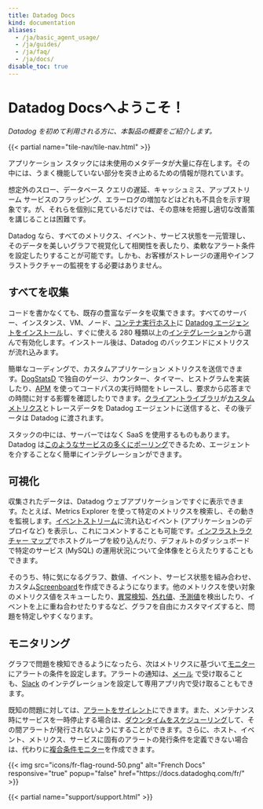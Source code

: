 ```yaml
---
title: Datadog Docs
kind: documentation
aliases:
  - /ja/basic_agent_usage/
  - /ja/guides/
  - /ja/faq/
  - /ja/docs/
disable_toc: true
---
```

# Datadog Docsへようこそ！

*Datadog を初めて利用される方に、本製品の概要をご紹介します。*

{{< partial name="tile-nav/tile-nav.html" >}}

アプリケーション スタックには未使用のメタデータが大量に存在します。その中には、うまく機能していない部分を突き止めるための情報が隠れています。

想定外のスロー、データベース クエリの遅延、キャッシュミス、アップストリーム サービスのフラッピング、エラーログの増加などはどれも不具合を示す現象です。が、それらを個別に見ているだけでは、その意味を把握し適切な改善策を講じることは困難です。

Datadog なら、すべてのメトリクス、イベント、サービス状態を一元管理し、そのデータを美しいグラフで視覚化して相関性を表したり、柔軟なアラート条件を設定したりすることが可能です。しかも、お客様がストレージの運用やインフラストラクチャーの監視をする必要はありません。

## すべてを収集

コードを書かなくても、既存の豊富なデータを収集できます。すべてのサーバー、インスタンス、VM、ノード、[コンテナ実行ホスト][1]に [Datadog エージェントをインストール][2]し、すぐに使える 280 種類以上の[インテグレーション][3]から選んで有効化します。インストール後は、Datadog のバックエンドにメトリクスが流れ込みます。

簡単なコーディングで、カスタムアプリケーション メトリクスを送信できます。[DogStatsD][4] で独自のゲージ、カウンター、タイマー、ヒストグラムを実装したり、[APM][5] を使ってコードパスの実行時間をトレースし、要求から応答までの時間に対する影響を確認したりできます。[クライアントライブラリ][6]が[カスタムメトリクス][7]とトレースデータを Datadog エージェントに送信すると、その後データは Datadog に渡されます。

スタックの中には、サーバーではなく SaaS を使用するものもあります。Datadog は[このようなサービスの多くにポーリング][8]できるため、エージェントを介することなく簡単にインテグレーションができます。

## 可視化

収集されたデータは、Datadog ウェブアプリケーションですぐに表示できます。たとえば、Metrics Explorer を使って特定のメトリクスを検索し、その動きを監視します。[イベントストリーム][9]に流れ込むイベント (アプリケーションのデプロイなど) を表示し、これにコメントすることも可能です。[インフラストラクチャー マップ][10]でホストグループを絞り込んだり、デフォルトのダッシュボードで特定のサービス (MySQL) の運用状況について全体像をとらえたりすることもできます。

そのうち、特に気になるグラフ、数値、イベント、サービス状態を組み合わせ、カスタム[Screenboard][11]を作成できるようになります。他のメトリクスを使い対象のメトリクス値をスキューしたり、[異常検知][12]、[外れ値][13]、[予測値][14]を検出したり、イベントを上に重ね合わせたりするなど、グラフを自由にカスタマイズすると、問題を特定しやすくなります。

## モニタリング

グラフで問題を検知できるようになったら、次はメトリクスに基づいて[モニター][15]にアラートの条件を設定します。アラートの通知は、[メール][16] で受け取ることも、[Slack][17] のインテグレーションを設定して専用アプリ内で受け取ることもできます。

既知の問題に対しては、[アラートをサイレント][18]にできます。また、メンテナンス時にサービスを一時停止する場合は、[ダウンタイムをスケジューリング][18]して、その間アラートが発行されないようにすることができます。さらに、ホスト、イベント、メトリクス、サービスに固有のアラートの発行条件を定義できない場合は、代わりに[複合条件モニター][19]を作成できます。

<div class="col text-center">
{{< img src="icons/fr-flag-round-50.png" alt="French Docs" responsive="true" popup="false" href="https://docs.datadoghq.com/fr/" >}}
</div>

{{< partial name="support/support.html" >}}

[1]: https://github.com/DataDog/datadog-agent/tree/master/Dockerfiles/agent
[2]: /ja/agent
[3]: /ja/integrations
[4]: /ja/developers/dogstatsd
[5]: /ja/tracing
[6]: /ja/developers/libraries
[7]: /ja/developers/metrics/custom_metrics
[8]: /ja/integrations
[9]: /ja/graphing/event_stream
[10]: /ja/graphing/infrastructure
[11]: /ja/graphing/dashboards/screenboard
[12]: /ja/monitors/monitor_types/anomaly
[13]: /ja/monitors/monitor_types/outlier
[14]: /ja/monitors/monitor_types/forecasts
[15]: /ja/monitors
[16]: /ja/monitors/notifications
[17]: /ja/integrations/slack
[18]: /ja/monitors/downtimes
[19]: /ja/monitors/monitor_types/composite
